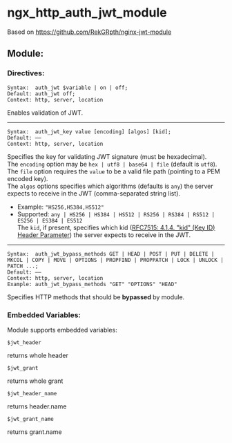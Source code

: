 # ngx_http_auth_jwt_module
Based on https://github.com/RekGRpth/nginx-jwt-module

## Module:

### Directives:

    Syntax:	 auth_jwt $variable | on | off;
    Default: auth_jwt off;
    Context: http, server, location

Enables validation of JWT.

---
    Syntax:	 auth_jwt_key value [encoding] [algos] [kid];
    Default: ——
    Context: http, server, location

Specifies the key for validating JWT signature (must be hexadecimal).<br/>
The `encoding` option may be `hex | utf8 | base64 | file` (default is `utf8`).<br/>
The `file` option requires the `value` to be a valid file path (pointing to a PEM encoded key).<br/>
The `algos` options specifies which algorithms (defaults is `any`) the server expects to receive in the JWT (comma-separated string list). <br/>
- Example: `"HS256,HS384,HS512"` <br/>
- Supported: `any | HS256 | HS384 | HS512 | RS256 | RS384 | RS512 | ES256 | ES384 | ES512`<br/>
The `kid`, if present, specifies which kid ([RFC7515: 4.1.4. "kid" (Key ID) Header Parameter](https://datatracker.ietf.org/doc/html/rfc7515#section-4.1.4)) the server expects to receive in the JWT.
---
    Syntax:	 auth_jwt_bypass_methods GET | HEAD | POST | PUT | DELETE | MKCOL | COPY | MOVE | OPTIONS | PROPFIND | PROPPATCH | LOCK | UNLOCK | PATCH ...;
    Default: ——
    Context: http, server, location
    Example: auth_jwt_bypass_methods "GET" "OPTIONS" "HEAD" 

Specifies HTTP methods that should be **bypassed** by module.

### Embedded Variables:

Module supports embedded variables:

    $jwt_header

returns whole header

    $jwt_grant

returns whole grant

    $jwt_header_name

returns header.name

    $jwt_grant_name

returns grant.name
